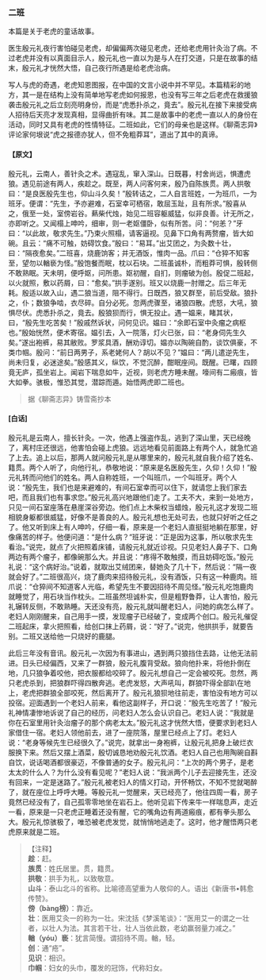 <script type="text/javascript">
    var head = document.getElementsByTagName('head')[0];
    cssURL = '/public/liao.css';
    linkTag = document.createElement('link');
    linkTag.href = cssURL;
    linkTag.setAttribute('type','text/css');
    linkTag.setAttribute('rel','stylesheet');
    head.appendChild(linkTag);
</script>
### 二班

本篇是关于老虎的童话故事。

医生殷元礼夜行害怕碰见老虎，却偏偏两次碰见老虎，还给老虎用针灸治了病。不过老虎并没有以真面目示人，殷元礼也一直以为是与人在打交道，只是在故事的结末，殷元礼才恍然大悟，自己夜行所遇是给老虎治病。

写人与虎的奇遇，老虎知恩图报，在中国的文言小说中并不罕见。本篇精彩的地方，其一是在结构上没有简单地写老虎如何报恩，也没有写三年之后老虎在救援狼袭击殷元礼之后立刻亮明身份，而是“虎悉扑杀之，竟去”。殷元礼在接下来接受病人招待后天亮才发现真相，显得曲折有味。其二是故事中的老虎一直以人的身份在活动，同时又具有老虎的性情特征。二班如此，它们的母亲也是这样。《聊斋志异》评论家何垠说“虎之报德亦犹人，但不免粗莽耳”，道出了其中的真谛。

#### 【原文】
<section>
殷元礼，云南人，善针灸之术。遇寇乱，窜入深山。日既暮，村舍尚远，惧遭虎狼。遇见前途有两人，疾趁之。既至，两人问客何来，殷乃自陈族贯。两人拱敬曰：“是良医殷先生也，仰山斗久矣！”殷转诘之，二人自言班姓，一为班爪，一为班牙。便谓：“先生，予亦避难，石室幸可栖宿，敢屈玉趾，且有所求。”殷喜从之，俄至一处，室傍岩谷。爇柴代烛，始见二班容躯威猛，似非良善。计无所之，亦即听之。又闻榻上呻吟，细审，则一老妪僵卧，似有所苦。问：“何恙？”牙曰：“以此故，敬求先生。”乃束火照榻，请客逼视。见鼻下口角有两赘瘤，皆大如碗。且云：“痛不可触，妨碍饮食。”殷曰：“易耳。”出艾团之，为灸数十壮，曰：“隔夜愈矣。”二班喜，烧鹿饷客；并无酒饭，惟肉一品。爪曰：“仓猝不知客至，望勿以輶亵为怪。”殷饱餐而眠，枕以石块。二班虽诚朴，而粗莽可惧，殷转侧不敢熟眠。天未明，便呼妪，问所患。妪初醒，自扪，则瘤破为创。殷促二班起，以火就照，敷以药屑，曰：“愈矣。”拱手遂别。班又以烧鹿一肘赠之。后三年无耗。殷适以故入山，遇二狼当道，阻不得行。日既西，狼又群至，前后受敌。狼扑之，仆；数狼争啮，衣尽碎。自分必死。忽两虎骤至，诸狼四散。虎怒，大吼，狼惧尽伏。虎悉扑杀之，竟去。殷狼狈而行，惧无投止。遇一媪来，睹其状，曰，“殷先生吃苦矣！”殷戚然诉状，问何见识。媪曰：“余即石室中灸瘤之病枢也。”殷始恍然，便术寄宿。媪引去，入一院落，灯火已张，曰：“老身伺先生久矣。”遂出袍裤，易其敝败。罗浆具酒，酬劝谆切。媪亦以陶碗自酌，谈饮俱豪，不类巾帼。殷问：“前日两男子，系老姥何人？胡以不见？”媪曰：“两儿遣逆先生，尚未归复，必迷途矣。”殷感其义，纵饮，不觉沉醉，酣眠座间。既醒。已曙，四顾竟无庐，孤坐岩上。闻岩下喘息如牛，近视，则老虎方睡未醒。嚎间有二瘢痕，皆大如拳。骇极，惟恐其觉，潜踪而遁。始悟两虎即二班也。

</section>

> 据《聊斋志异》铸雪斋抄本

#### [白话]
<aside>

殷元礼是云南人，擅长针灸。一次，他遇上强盗作乱，逃到了深山里，天已经晚了，离村庄还很远，他害怕会碰上虎狼。远远地看见前面路上有两个人，就急忙追了上去。追上以后，那两人就问殷元礼是从哪里来的，殷元礼就自我介绍了姓名、籍贯。两个人听了，向他行礼，恭敬地说：“原来是名医殷先生，久仰！久仰！”殷元礼转而问他们的姓名。两人自称姓班，一个叫班爪，一个叫班牙。两个人说：“殷先生，我们也是来避难的，有间石室幸而可以住下，就请您上我们家去吧，而且我们也有事求您。”殷元礼高兴地跟他们走了。工夫不大，来到一处地方，只见一间石室座落在悬崖深谷旁边。他们点上木柴权当蜡烛，殷元礼这才发现二班相貌身躯都很威猛，好像不是善良的人。殷元礼想也无处可去，也就只好听之任之了。他又听到床上有人呻吟，仔细一看，原来是一个老妇人直挺挺地躺在那里，好像痛苦的样子。他便问道：“是什么病？”班牙说：“正是因为这事，所以敬求先生看治。”说完，就点了火把照着床铺，请殷元礼就近诊视。只见老妇人鼻子下、口角两边有两个瘤子，都像碗那么大。并且说：“疼得不敢触摸，而且妨碍吃饭。”殷元礼说：“这个病好治。”说着，就取出艾绒团来，替她灸了几十下，然后说：“隔一夜就会好了。”二班很高兴，烧了鹿肉来招待殷元礼，没有酒饭，只有这一种鹿肉。班爪说：“仓猝间不知道客人光临，希望先生不要因招待不周见怪。”殷元礼吃饱鹿肉就睡觉了，用石块当作枕头。二班虽然坦诚朴实，但是粗野鲁莽，让人害怕，殷元礼辗转反侧，不敢熟睡。天还没有亮，殷元礼就叫醒老妇人，问她的病怎么样了。老妇人刚刚醒来，自己用手一摸，发现瘤子已经破了，变成两个创口。殷元礼催促二班起床，拿火把照看，给创口抹上药屑，说：“好了。”说完，他拱拱手，就要告别。二班又送给他一只烧好的鹿腿。

此后三年没有音讯。殷元礼一次因为有事进山，遇到两只狼挡住去路，让他无法前进。日头已经偏西，又来了一群狼，殷元礼腹背受敌。狼向他扑来，将他扑倒在地，几只狼争着咬他，把衣服都给咬碎了。殷元礼想自己一定会被咬死。忽然，两只老虎杀到，把狼群吓得四散奔逃。老虎发怒，大声吼叫，群狼吓得全部趴在地上，老虎把群狼全部咬死，然后离开了。殷元礼狼狈地往前走，害怕没有地方可以投宿。迎面遇到一个老妇人前来，看他这副样子，开口说：“殷先生吃苦了！”殷元礼神情凄惨地诉说了自己的经历，问老妇人怎么会认识自己。老妇人说：“我就是你在石室里用针灸治瘤子的那个病老太太。”殷元礼这才恍然大悟，便要求到老妇人家借住一宿。老妇人领他前去，进了一座院落，屋里已经点上了灯。老妇人说：“老身等候先生已经很久了。”说完，就拿出一身袍裤，让殷元礼把身上破烂衣服换下来。然后又摆上酒菜，殷切诚恳地劝殷元礼饮酒。老妇人自己也用陶碗自斟自饮，说话喝酒都很豪迈，不像普通的女子。殷元礼问：“上次的两个男子，是老太太的什么人？为什么没有看见呢？”老妇人说：“我派两个儿子去迎接先生，还没有回来，一定是迷路了。”殷元礼被老妇人的情义打动，开怀畅饮，不知不觉就喝醉了，就在座位上呼呼大睡。等殷元礼一觉醒来，天已经亮了，他往四周一看，房子竟然已经没有了，自己孤零零地坐在岩石上。他听见岩下传来牛一样喘息声，走近一看，原来是一只老虎正睡着还没有醒，它的嘴角边有两道瘢痕，都有拳头那么大。殷元礼惊骇极了，唯恐被老虎发觉，就悄悄地逃走了。这时，他才醒悟两只老虎原来就是二班。

</aside>

> 【注释】  
<b>趁</b>：赶。  
<b>族贯</b>：姓氏居里。贯，籍贯。  
<b>拱敬</b>：拱手为礼，以致敬意。  
<b>山斗</b>：泰山北斗的省称。比喻德高望重为人敬仰的人。语出《新唐书•韩愈传赞》。  
<b>傍（bàng榜）</b>：靠近。  
<b>壮</b>：医用艾灸一的称为一壮。宋沈括《梦溪笔谈》：“医用艾一的谓之一壮者，以壮人为法。其言若干壮，壮人当依此数，老幼赢弱量力减之。”  
<b>輶（yóu）亵</b>：犹言简慢。谓招待不周。輶，轻。  
<b>创</b>：通“疮”。  
<b>见识</b>：相识。  
<b>巾帼</b>：妇女的头巾，覆发的冠饰，代称妇女。  
